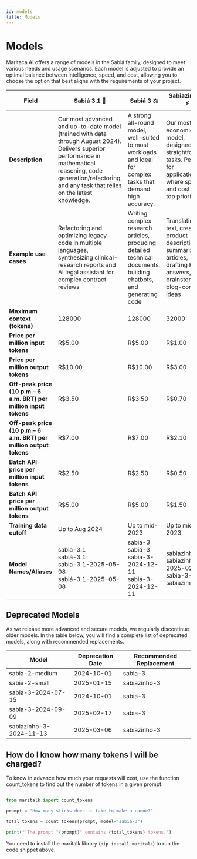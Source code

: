 ```yaml
---
id: models
title: Models
---
```


# Models
Maritaca AI offers a range of models in the Sabiá family, designed to meet various needs and usage scenarios. Each model is adjusted to provide an optimal balance between intelligence, speed, and cost, allowing you to choose the option that best aligns with the requirements of your project.

| **Field**| **Sabiá 3.1** 🥇 |  **Sabiá 3** ⚖️ | **Sabiazinho 3** ⚡ |
| -------- | --------------- | ---------- | --------------------- |
| **Description**   | Our most advanced and up-to-date model (trained with data through August 2024). Delivers superior performance in mathematical reasoning, code generation/refactoring, and any task that relies on the latest knowledge. | A strong all-round model, well-suited to most workloads and ideal for complex tasks that demand high accuracy. | Our most economical model, designed for straightforward tasks. Perfect for applications where speed and cost are top priorities. |
| **Example use cases**      | Refactoring and optimizing legacy code in multiple languages, synthesizing clinical-research reports and AI legal assistant for complex contract reviews | Writing complex research articles, producing detailed technical documents, building chatbots, and generating code  | Translating text, creating product descriptions, summarizing articles, drafting FAQ answers, and brainstorming blog-content ideas    |
| **Maximum context (tokens)**  | 128000  | 128000 | 32000|
| **Price per million input tokens** | R$5.00 | R$5.00 | R$1.00|
| **Price per million output tokens** | R$10.00 | R$10.00 | R$3.00 |
| **Off-peak price (10 p.m.– 6 a.m. BRT) per million input tokens**  | R$3.50| R$3.50| R$0.70|
| **Off-peak price (10 p.m.– 6 a.m. BRT) per million output tokens** | R$7.00| R$7.00 | R$2.10 |
| **Batch API price per million input tokens**  | R$2.50| R$2.50| R$0.50|
| **Batch API price per million output tokens** | R$5.00| R$5.00 | R$1.50 |
| **Training data cutoff** | Up to Aug 2024 | Up to mid-2023 | Up to mid-2023 |
| **Model Names/Aliases** | sabia-3.1<br/>sabiá-3.1<br/>sabia-3.1-2025-05-08<br/>sabiá-3.1-2025-05-08 | sabia-3<br/>sabiá-3<br/>sabia-3-2024-12-11<br/>sabiá-3-2024-12-11 | sabiazinho-3</br>sabiazinho-3-2025-02-06<br/>sabia-3-small<br/>sabiazim-3 |



## Deprecated Models

As we release more advanced and secure models, we regularly discontinue older models. In the table below, you will find a complete list of deprecated models, along with recommended replacements.

| Model | Deprecation Date | Recommended Replacement |
|-------|--------|-------|
| sabia-2-medium | 2024-10-01 | sabia-3 |
| sabia-2-small | 2025-01-15 | sabiazinho-3 |
| sabia-3-2024-07-15 | 2024-10-01 |sabia-3 |
| sabia-3-2024-09-09 | 2025-02-17 | sabia-3 |
| sabiazinho-3-2024-11-13	| 2025-03-06 | sabiazinho-3 | 

## How do I know how many tokens I will be charged?
To know in advance how much your requests will cost, use the function count_tokens to find out the number of tokens in a given prompt.
```python

from maritalk import count_tokens

prompt = "How many sticks does it take to make a canoe?"

total_tokens = count_tokens(prompt, model="sabia-3")

print(f'The prompt "{prompt}" contains {total_tokens} tokens.')
```

You need to install the maritalk library (`pip install maritalk`) to run the code snippet above.
